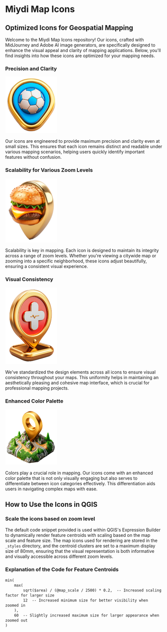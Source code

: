 # Miydi Map Icons

## Optimized Icons for Geospatial Mapping

Welcome to the Miydi Map Icons repository! Our icons, crafted with MidJourney and Adobe AI image generators, are specifically designed to enhance the visual appeal and clarity of mapping applications. Below, you'll find insights into how these icons are optimized for your mapping needs.

### Precision and Clarity

<img src="Soccer_pin_1.png" alt="Precision and Clarity" width="33%">

Our icons are engineered to provide maximum precision and clarity even at small sizes. This ensures that each icon remains distinct and readable under various mapping scenarios, helping users quickly identify important features without confusion.

### Scalability for Various Zoom Levels

<img src="food_pin_16.png" alt="Scalability" width="33%">

Scalability is key in mapping. Each icon is designed to maintain its integrity across a range of zoom levels. Whether you're viewing a citywide map or zooming into a specific neighborhood, these icons adjust beautifully, ensuring a consistent visual experience.

### Visual Consistency

<img src="Health_pin_1.png" alt="Visual Consistency" width="33%">

We've standardized the design elements across all icons to ensure visual consistency throughout your maps. This uniformity helps in maintaining an aesthetically pleasing and cohesive map interface, which is crucial for professional mapping projects.

### Enhanced Color Palette

<img src="Mountain_pin_2.png" alt="Enhanced Color Palette" width="33%">

Colors play a crucial role in mapping. Our icons come with an enhanced color palette that is not only visually engaging but also serves to differentiate between icon categories effectively. This differentiation aids users in navigating complex maps with ease.

## How to Use the Icons in QGIS

### Scale the icons based on zoom level

The default code snippet provided is used within QGIS's Expression Builder to dynamically render feature centroids with scaling based on the map scale and feature size. The map icons used for rendering are stored in the `_styles` directory, and the centroid clusters are set to a maximum display size of 80mm, ensuring that the visual representation is both informative and visually accessible across different zoom levels.

### Explanation of the Code for Feature Centroids

```plaintext
min(
    max(
        sqrt($area) / (@map_scale / 2500) * 0.2,  -- Increased scaling factor for larger size
        12  -- Increased minimum size for better visibility when zoomed in
    ),
    60  -- Slightly increased maximum size for larger appearance when zoomed out
)
